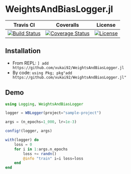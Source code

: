 # WeightsAndBiasLogger.jl

| Travis CI | Coveralls | License |
| :-: | :-: | :-: |
| [![Build Status](https://travis-ci.org/xukai92/WeightsAndBiasLogger.jl.svg?branch=master)](https://travis-ci.org/xukai92/WeightsAndBiasLogger.jl) | [![Coverage Status](https://coveralls.io/repos/github/xukai92/WeightsAndBiasLogger.jl/badge.svg?branch=master)](https://coveralls.io/github/xukai92/WeightsAndBiasLogger.jl?branch=master) | [![License](https://img.shields.io/badge/license-MIT-blue.svg)](https://github.com/xukai92/WeightsAndBiasLogger.jl/blob/master/LICENSE) |

## Installation

- From REPL: `] add https://github.com/xukai92/WeightsAndBiasLogger.jl`
- By code: `using Pkg; pkg"add https://github.com/xukai92/WeightsAndBiasLogger.jl"`

## Demo

```julia
using Logging, WeightsAndBiasLogger

logger = WBLogger(project="sample-project")

args = (n_epochs=1_000, lr=1e-3)

config!(logger, args)

with(logger) do
    loss = 0
    for i in 1:args.n_epochs
        loss += randn()
        @info "train" i=i loss=loss
    end
end
```
